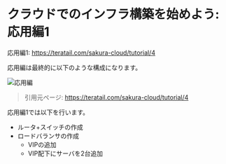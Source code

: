 # クラウドでのインフラ構築を始めよう: 応用編1

応用編1: https://teratail.com/sakura-cloud/tutorial/4

応用編は最終的に以下のような構成になります。

![応用編](https://teratail.storage.googleapis.com/assets/img/sakura/article/4/01_1.png?1491901812195333 "応用編")

> 引用元ページ: https://teratail.com/sakura-cloud/tutorial/4

応用編1では以下を行います。

- ルータ+スイッチの作成
- ロードバランサの作成
    - VIPの追加
    - VIP配下にサーバを2台追加